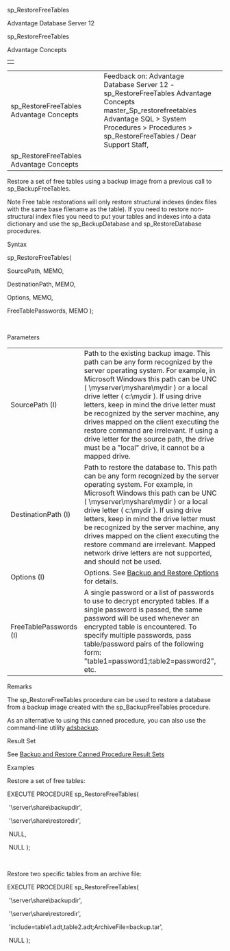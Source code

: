 sp\_RestoreFreeTables




Advantage Database Server 12  

sp\_RestoreFreeTables

Advantage Concepts

|  |
| --- |
|  |

|  |  |  |  |  |
| --- | --- | --- | --- | --- |
| sp\_RestoreFreeTables  Advantage Concepts |  |  | Feedback on: Advantage Database Server 12 - sp\_RestoreFreeTables Advantage Concepts master\_Sp\_restorefreetables Advantage SQL > System Procedures > Procedures > sp\_RestoreFreeTables / Dear Support Staff, |  |
| sp\_RestoreFreeTables  Advantage Concepts |  |  |  |  |

Restore a set of free tables using a backup image from a previous call to sp\_BackupFreeTables.

Note Free table restorations will only restore structural indexes (index files with the same base filename as the table). If you need to restore non-structural index files you need to put your tables and indexes into a data dictionary and use the sp\_BackupDatabase and sp\_RestoreDatabase procedures.

Syntax

sp\_RestoreFreeTables(

SourcePath, MEMO,

DestinationPath, MEMO,

Options, MEMO,

FreeTablePasswords, MEMO );

 

Parameters

|  |  |
| --- | --- |
| SourcePath (I) | Path to the existing backup image. This path can be any form recognized by the server operating system. For example, in Microsoft Windows this path can be UNC ( \\myserver\myshare\mydir ) or a local drive letter ( c:\mydir ). If using drive letters, keep in mind the drive letter must be recognized by the server machine, any drives mapped on the client executing the restore command are irrelevant. If using a drive letter for the source path, the drive must be a "local" drive, it cannot be a mapped drive. |
| DestinationPath (I) | Path to restore the database to. This path can be any form recognized by the server operating system. For example, in Microsoft Windows this path can be UNC ( \\myserver\myshare\mydir ) or a local drive letter ( c:\mydir ). If using drive letters, keep in mind the drive letter must be recognized by the server machine, any drives mapped on the client executing the restore command are irrelevant. Mapped network drive letters are not supported, and should not be used. |
| Options (I) | Options. See [Backup and Restore Options](master_backup_and_restore_options.htm) for details. |
| FreeTablePasswords (I) | A single password or a list of passwords to use to decrypt encrypted tables. If a single password is passed, the same password will be used whenever an encrypted table is encountered. To specify multiple passwords, pass table/password pairs of the following form: "table1=password1;table2=password2", etc. |

Remarks

The sp\_RestoreFreeTables procedure can be used to restore a database from a backup image created with the sp\_BackupFreeTables procedure.

As an alternative to using this canned procedure, you can also use the command-line utility [adsbackup](master_adsbackup_utility.htm).

Result Set

See [Backup and Restore Canned Procedure Result Sets](master_backup_and_restore_canned_procedure_result_sets.htm)

Examples

Restore a set of free tables:

EXECUTE PROCEDURE sp\_RestoreFreeTables(

 '\\server\share\backupdir',

 '\\server\share\restoredir',

 NULL,

 NULL );

 

Restore two specific tables from an archive file:

EXECUTE PROCEDURE sp\_RestoreFreeTables(

 '\\server\share\backupdir',

 '\\server\share\restoredir',

 'include=table1.adt,table2.adt;ArchiveFile=backup.tar',

 NULL );